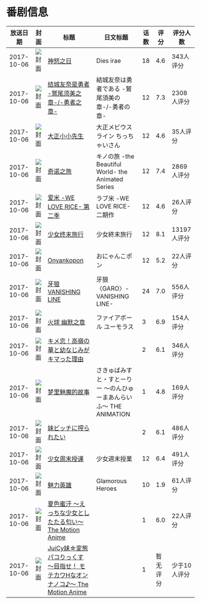 # 番剧信息

|放送日期|封面|标题|日文标题|话数|评分|评分人数|
|---|---|---|---|---|---|---|
|2017-10-06|![封面](https://lain.bgm.tv/pic/cover/c/03/89/131901_8iTEV.jpg)|[神怒之日](https://bangumi.tv/subject/131901)|Dies irae|18|4.6|343人评分|
|2017-10-06|![封面](https://lain.bgm.tv/pic/cover/c/80/f2/195937_745wm.jpg)|[结城友奈是勇者 -鹫尾须美之章-/-勇者之章-](https://bangumi.tv/subject/195937)|結城友奈は勇者である -鷲尾須美の章-/-勇者の章-|12|7.3|2308人评分|
|2017-10-06|![封面](https://lain.bgm.tv/pic/cover/c/02/27/198707_jS0ex.jpg)|[大正小小先生](https://bangumi.tv/subject/198707)|大正メビウスライン ちっちゃいさん|12|4.6|35人评分|
|2017-10-06|![封面](https://lain.bgm.tv/pic/cover/c/47/df/211068_49qlq.jpg)|[奇诺之旅](https://bangumi.tv/subject/211068)|キノの旅 -the Beautiful World- the Animated Series|12|7.4|2869人评分|
|2017-10-06|![封面](https://lain.bgm.tv/pic/cover/c/31/2e/218383_MkKBR.jpg)|[爱米 -WE LOVE RICE- 第二季](https://bangumi.tv/subject/218383)|ラブ米 -WE LOVE RICE- 二期作|12|4.6|26人评分|
|2017-10-06|![封面](https://lain.bgm.tv/pic/cover/c/c5/8b/218707_DBmO2.jpg)|[少女终末旅行](https://bangumi.tv/subject/218707)|少女終末旅行|12|8.1|13197人评分|
|2017-10-06|![封面](https://lain.bgm.tv/pic/cover/c/12/4b/220883_6nK13.jpg)|[Onyankopon](https://bangumi.tv/subject/220883)|おにゃんこポン|12|5.2|22人评分|
|2017-10-06|![封面](https://lain.bgm.tv/pic/cover/c/5d/70/222425_JMn2k.jpg)|[牙狼 VANISHING LINE](https://bangumi.tv/subject/222425)|牙狼〈GARO〉-VANISHING LINE-|24|7.0|556人评分|
|2017-10-06|![封面](https://lain.bgm.tv/pic/cover/c/f2/08/223134_rnRlU.jpg)|[火球 幽默之章](https://bangumi.tv/subject/223134)|ファイアボール ユーモラス|3|6.9|154人评分|
|2017-10-06|![封面](https://bangumi.tv/img/no_icon_subject.png)|[キメ恋！高嶺の華と幼なじみがキマった理由](https://bangumi.tv/subject/223547)||2|6.1|346人评分|
|2017-10-06|![封面](https://bangumi.tv/img/no_icon_subject.png)|[梦里魅魔的故事](https://bangumi.tv/subject/223790)|さきゅばみすと・すとーりー ～のんひゅーまあんらいふ～ THE ANIMATION|1|4.8|169人评分|
|2017-10-06|![封面](https://bangumi.tv/img/no_icon_subject.png)|[妹ビッチに搾られたい](https://bangumi.tv/subject/224083)||2|6.1|486人评分|
|2017-10-06|![封面](https://lain.bgm.tv/pic/cover/c/e6/56/227245_8gLf1.jpg)|[少女周末授课](https://bangumi.tv/subject/227245)|少女週末授業|12|6.4|491人评分|
|2017-10-06|![封面](https://lain.bgm.tv/pic/cover/c/ba/3d/227462_0PPIw.jpg)|[魅力英雄](https://bangumi.tv/subject/227462)|Glamorous Heroes|10|1.9|61人评分|
|2017-10-06|![封面](https://bangumi.tv/img/no_icon_subject.png)|[夏色蜜汗 ～えっちな少女としたたる匂い～ The Motion Anime](https://bangumi.tv/subject/281470)||1|6.0|22人评分|
|2017-10-06|![封面](https://bangumi.tv/img/no_icon_subject.png)|[JuiCy妹☆変態パコりっくす ～目指せ！ モテカワHなオンナノコ♪～ The Motion Anime](https://bangumi.tv/subject/351426)||1|暂无评分|少于10人评分|
